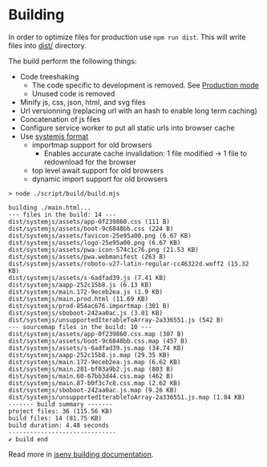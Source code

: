 # Building

In order to optimize files for production use `npm run dist`.
This will write files into [dist/](../../dist/) directory.

The build perform the following things:

- Code treeshaking
  - The code specific to development is removed. See [Production mode](../production_mode/readme.md#Production-mode)
  - Unused code is removed
- Minify js, css, json, html, and svg files
- Url versionning (replacing url with an hash to enable long term caching)
- Concatenation of js files
- Configure service worker to put all static urls into browser cache
- Use [systemjs format](https://github.com/systemjs/systemjs)
  - importmap support for old browsers
    - Enables accurate cache invalidation: 1 file modified -> 1 file to redownload for the browser
  - top level await support for old browsers
  - dynamic import support for old browsers

```console
> node ./script/build/build.mjs

building ./main.html...
--- files in the build: 14 ---
dist/systemjs/assets/app-0f239860.css (111 B)
dist/systemjs/assets/boot-9c6848bb.css (224 B)
dist/systemjs/assets/favicon-25e95a00.png (6.67 KB)
dist/systemjs/assets/logo-25e95a00.png (6.67 KB)
dist/systemjs/assets/pwa-icon-574c1c76.png (21.53 KB)
dist/systemjs/assets/pwa.webmanifest (263 B)
dist/systemjs/assets/roboto-v27-latin-regular-cc46322d.woff2 (15.32 KB)
dist/systemjs/assets/s-6adfad39.js (7.41 KB)
dist/systemjs/aapp-252c15b8.js (6.13 KB)
dist/systemjs/main.172-9eceb2ea.js (1.9 KB)
dist/systemjs/main.prod.html (11.69 KB)
dist/systemjs/prod-854ac676.importmap (301 B)
dist/systemjs/sboboot-242aa0ac.js (3.01 KB)
dist/systemjs/unsupportedIterableToArray-2a336551.js (542 B)
--- sourcemap files in the build: 10 ---
dist/systemjs/assets/app-0f239860.css.map (307 B)
dist/systemjs/assets/boot-9c6848bb.css.map (457 B)
dist/systemjs/assets/s-6adfad39.js.map (34.74 KB)
dist/systemjs/aapp-252c15b8.js.map (29.35 KB)
dist/systemjs/main.172-9eceb2ea.js.map (6.62 KB)
dist/systemjs/main.281-bf03a9b2.js.map (803 B)
dist/systemjs/main.60-67bb3d44.css.map (462 B)
dist/systemjs/main.87-b0f3c7c8.css.map (2.62 KB)
dist/systemjs/sboboot-242aa0ac.js.map (9.26 KB)
dist/systemjs/unsupportedIterableToArray-2a336551.js.map (1.84 KB)
------- build summary -------
project files: 36 (115.56 KB)
build files: 14 (81.75 KB)
build duration: 4.48 seconds
------------------------------
✔ build end
```

Read more in [jsenv building documentation](https://github.com/jsenv/jsenv-core#build-overview).
